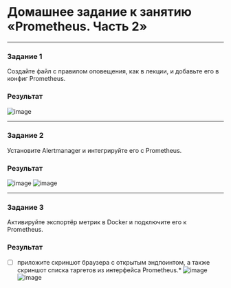 # Домашнее задание к занятию «Prometheus. Часть 2»

---

### Задание 1
Создайте файл с правилом оповещения, как в лекции, и добавьте его в конфиг Prometheus.

### Результат
![image](https://github.com/CapStef/9-01-hw/assets/127747855/fb26e8d5-8f5d-47ec-a2b1-a604f35b31fd)


---

### Задание 2
Установите Alertmanager и интегрируйте его с Prometheus.

### Результат

![image](https://github.com/CapStef/9-01-hw/assets/127747855/bb34cbef-b8dd-4e8d-9b01-990d590338f2)
![image](https://github.com/CapStef/9-01-hw/assets/127747855/77286f3d-a997-4e1d-8b1d-a50cac0a44e6)

---

### Задание 3

Активируйте экспортёр метрик в Docker и подключите его к Prometheus.

### Результат
- [ ] приложите скриншот браузера с открытым эндпоинтом, а также скриншот списка таргетов из интерфейса Prometheus.*
![image](https://github.com/CapStef/9-01-hw/assets/127747855/b111a6fd-567d-4d62-b007-ac89c6397831)
![image](https://github.com/CapStef/9-01-hw/assets/127747855/ed152a28-523b-493a-92be-ec5adb8db1a5)
